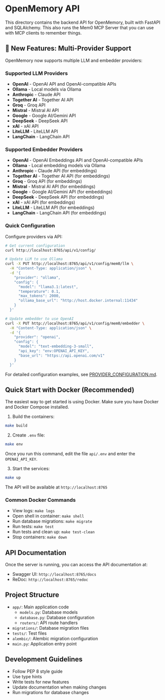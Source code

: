# OpenMemory API

This directory contains the backend API for OpenMemory, built with FastAPI and SQLAlchemy. This also runs the Mem0 MCP Server that you can use with MCP clients to remember things.

## 🚀 New Features: Multi-Provider Support

OpenMemory now supports multiple LLM and embedder providers:

### Supported LLM Providers
- **OpenAI** - OpenAI API and OpenAI-compatible APIs
- **Ollama** - Local models via Ollama
- **Anthropic** - Claude API
- **Together AI** - Together AI API
- **Groq** - Groq API
- **Mistral** - Mistral AI API
- **Google** - Google AI/Gemini API
- **DeepSeek** - DeepSeek API
- **xAI** - xAI API
- **LiteLLM** - LiteLLM API
- **LangChain** - LangChain API

### Supported Embedder Providers
- **OpenAI** - OpenAI Embeddings API and OpenAI-compatible APIs
- **Ollama** - Local embedding models via Ollama
- **Anthropic** - Claude API (for embeddings)
- **Together AI** - Together AI API (for embeddings)
- **Groq** - Groq API (for embeddings)
- **Mistral** - Mistral AI API (for embeddings)
- **Google** - Google AI/Gemini API (for embeddings)
- **DeepSeek** - DeepSeek API (for embeddings)
- **xAI** - xAI API (for embeddings)
- **LiteLLM** - LiteLLM API (for embeddings)
- **LangChain** - LangChain API (for embeddings)

### Quick Configuration

Configure providers via API:

```bash
# Get current configuration
curl http://localhost:8765/api/v1/config/

# Update LLM to use Ollama
curl -X PUT http://localhost:8765/api/v1/config/mem0/llm \
  -H "Content-Type: application/json" \
  -d '{
    "provider": "ollama",
    "config": {
      "model": "llama3.1:latest",
      "temperature": 0.1,
      "max_tokens": 2000,
      "ollama_base_url": "http://host.docker.internal:11434"
    }
  }'

# Update embedder to use OpenAI
curl -X PUT http://localhost:8765/api/v1/config/mem0/embedder \
  -H "Content-Type: application/json" \
  -d '{
    "provider": "openai",
    "config": {
      "model": "text-embedding-3-small",
      "api_key": "env:OPENAI_API_KEY",
      "base_url": "https://api.openai.com/v1"
    }
  }'
```

For detailed configuration examples, see [PROVIDER_CONFIGURATION.md](./PROVIDER_CONFIGURATION.md).

## Quick Start with Docker (Recommended)

The easiest way to get started is using Docker. Make sure you have Docker and Docker Compose installed.

1. Build the containers:
```bash
make build
```

2. Create `.env` file:
```bash
make env
```

Once you run this command, edit the file `api/.env` and enter the `OPENAI_API_KEY`.

3. Start the services:
```bash
make up
```

The API will be available at `http://localhost:8765`

### Common Docker Commands

- View logs: `make logs`
- Open shell in container: `make shell`
- Run database migrations: `make migrate`
- Run tests: `make test`
- Run tests and clean up: `make test-clean`
- Stop containers: `make down`

## API Documentation

Once the server is running, you can access the API documentation at:
- Swagger UI: `http://localhost:8765/docs`
- ReDoc: `http://localhost:8765/redoc`

## Project Structure

- `app/`: Main application code
  - `models.py`: Database models
  - `database.py`: Database configuration
  - `routers/`: API route handlers
- `migrations/`: Database migration files
- `tests/`: Test files
- `alembic/`: Alembic migration configuration
- `main.py`: Application entry point

## Development Guidelines

- Follow PEP 8 style guide
- Use type hints
- Write tests for new features
- Update documentation when making changes
- Run migrations for database changes
